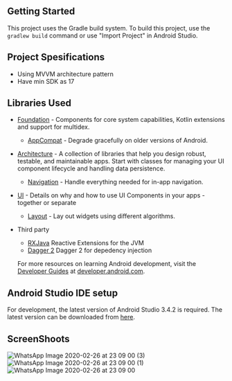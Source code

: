 
Getting Started
---------------
This project uses the Gradle build system. To build this project, use the
`gradlew build` command or use "Import Project" in Android Studio.


Project Spesifications
----------------------
* Using MVVM architecture pattern
* Have min SDK as 17


Libraries Used
--------------
* [Foundation][0] - Components for core system capabilities, Kotlin extensions and support for
  multidex.
  * [AppCompat][1] - Degrade gracefully on older versions of Android.
* [Architecture][10] - A collection of libraries that help you design robust, testable, and
  maintainable apps. Start with classes for managing your UI component lifecycle and handling data
  persistence.
  * [Navigation][14] - Handle everything needed for in-app navigation.
* [UI][30] - Details on why and how to use UI Components in your apps - together or separate
  * [Layout][35] - Lay out widgets using different algorithms.
* Third party
  * [RXJava][91] Reactive Extensions for the JVM
  * [Dagger 2][92] Dagger 2 for depedency injection
  
  For more resources on learning Android development, visit the
  [Developer Guides](https://developer.android.com/guide/) at
  [developer.android.com](https://developer.android.com).
 
[0]: https://developer.android.com/jetpack/foundation/
[1]: https://developer.android.com/topic/libraries/support-library/packages#v7-appcompat
[4]: https://developer.android.com/training/testing/
[10]: https://developer.android.com/jetpack/arch/
[14]: https://developer.android.com/topic/libraries/architecture/navigation/
[30]: https://developer.android.com/jetpack/ui/
[31]: https://developer.android.com/training/animation/
[34]: https://developer.android.com/guide/components/fragments
[35]: https://developer.android.com/guide/topics/ui/declaring-layout
[91]: https://github.com/ReactiveX/RxJava
[92]: https://github.com/google/dagger

Android Studio IDE setup
------------------------
For development, the latest version of Android Studio 3.4.2 is required. The latest version can be
downloaded from [here](https://developer.android.com/studio/).

ScreenShoots
----------------------
![WhatsApp Image 2020-02-26 at 23 09 00 (3)](https://user-images.githubusercontent.com/17407370/75363767-2802ff80-58ed-11ea-86cd-7bcf5caf65a0.jpeg)
![WhatsApp Image 2020-02-26 at 23 09 00 (1)](https://user-images.githubusercontent.com/17407370/75364264-03f3ee00-58ee-11ea-9fb3-feb28c3a618a.jpeg)
![WhatsApp Image 2020-02-26 at 23 09 00](https://user-images.githubusercontent.com/17407370/75364277-0b1afc00-58ee-11ea-93c2-7fdb9e26e6ad.jpeg)

